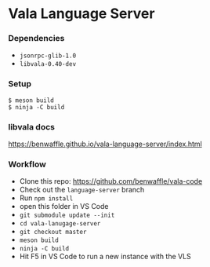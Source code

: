 # Vala Language Server

### Dependencies
- `jsonrpc-glib-1.0`
- `libvala-0.40-dev`

### Setup
```
$ meson build
$ ninja -C build
```

### libvala docs
https://benwaffle.github.io/vala-language-server/index.html

### Workflow
- Clone this repo: https://github.com/benwaffle/vala-code
- Check out the `language-server` branch
- Run `npm install`
- open this folder in VS Code
- `git submodule update --init`
- `cd vala-lanugage-server`
- `git checkout master`
- `meson build`
- `ninja -C build`
- Hit F5 in VS Code to run a new instance with the VLS
